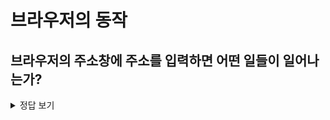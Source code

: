 # 브라우저의 동작

## 브라우저의 주소창에 주소를 입력하면 어떤 일들이 일어나는가?

<details>
<summary>정답 보기</summary>

1. **DNS 조회**: 브라우저는 DNS(Domain Name System)을 사용하여 도메인 이름(e.g. google.com)을 해당 IP 주소로 변환합니다. 이 과정에서 브라우저는 로컬 DNS 캐시, 운영 체제의 DNS 캐시, 또는 네트워크 상의 DNS 서버에 쿼리를 보냅니다.

2. **TCP 연결**: IP 주소를 찾은 후, 브라우저는 해당 서버와 통신하기 위해 TCP 연결을 설정합니다. 이 과정은 3-way 핸드셰이크(클라이언트에서 SYN 패킷을 보내고, 서버에서 SYN-ACK 패킷을 보내고, 클라이언트가 다시 ACK 패킷을 보내는 과정)를 포함합니다.

3. **TLS/SSL 암호화**: 주소가 HTTPS로 시작하는 경우, 브라우저는 TLS(전송 계층 보안) 또는 SSL(보안 소켓 계층)을 사용하여 데이터를 암호화합니다. 이 과정에서 브라우저와 서버는 공개 키와 개인 키를 교환하여 암호화된 통신을 설정합니다.

4. **HTTP 요청**: 연결이 설정되면, 브라우저는 HTTP 요청을 서버의 IP주소로 보냅니다. 이 요청에는 요청 메소드(GET, POST 등), URI, 쿠키, 요청 헤더(브라우저 정보, 언어 설정 등) 등의 정보가 포함됩니다.

5. **HTTP 응답**: 서버는 요청을 처리하고, 응답을 클라이언트(브라우저)로 반환합니다. 이 응답에는 HTTP 상태 코드(200, 404 등), 응답 헤더(컨텐츠 유형, 캐싱 정책 등)와 함께 요청된 데이터(HTML, CSS, JavaScript 등)가 포함됩니다.

6. **렌더링**: 브라우저는 서버로부터 받은 HTML, CSS, JavaScript 등의 파일을 파싱하고 렌더링합니다. 이 과정에서 DOM(Document Object Model)이 생성되며, CSSOM(CSS Object Model)이 결합되어 렌더 트리를 생성합니다. 이 렌더 트리를 바탕으로 브라우저는 레이아웃을 계산하고, 페인팅을 수행하여 화면에 표시합니다.

7. **자바스크립트 실행**: 필요한 경우, 브라우저는 JavaScript 코드를 실행하여 페이지의 동적 요소를 처리합니다. 이 과정에서 비동기 요청과 AJAX(Asynchronous JavaScript and XML)를 사용할 수 있습니다.

</details>

